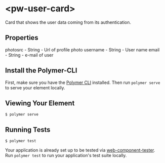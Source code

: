 # \<pw-user-card\>

Card that shows the user data coming from its authentication.

## Properties

photosrc - String - Url of profile photo
username - String - User name
email - String -  e-mail of user

## Install the Polymer-CLI

First, make sure you have the [Polymer CLI](https://www.npmjs.com/package/polymer-cli) installed. Then run `polymer serve` to serve your element locally.

## Viewing Your Element

```
$ polymer serve
```

## Running Tests

```
$ polymer test
```

Your application is already set up to be tested via [web-component-tester](https://github.com/Polymer/web-component-tester). Run `polymer test` to run your application's test suite locally.
